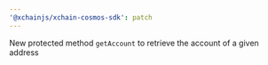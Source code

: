 ```yaml
---
'@xchainjs/xchain-cosmos-sdk': patch
---
```


New protected method `getAccount` to retrieve the account of a given address
